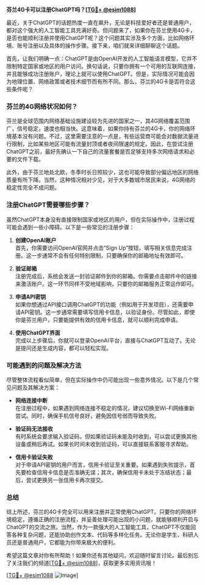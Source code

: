 **芬兰4G卡可以注册ChatGPT吗？[[TG💪+ @esim1088](https://t.me/s/esim1088)]**

最近，关于ChatGPT的话题热度一直在飙升，无论是科技爱好者还是普通用户，都对这个强大的人工智能工具充满好奇。但问题来了，如果你在芬兰使用4G卡，是否也能顺利注册并使用ChatGPT呢？这个问题其实涉及多个方面，比如网络环境、账号注册以及具体的操作步骤。接下来，咱们就来详细聊聊这个话题。

首先，让我们明确一点：ChatGPT是由OpenAI开发的人工智能语言模型，它并不限制特定国家或地区的用户访问。换句话说，只要你拥有一个可用的互联网连接，并且能够成功注册账户，理论上就可以使用ChatGPT。但是，实际情况可能会因为地理位置、网络政策或者技术细节而有所不同。那么，芬兰的4G卡是否符合这些条件呢？

### 芬兰的4G网络状况如何？

芬兰是全球范围内网络基础设施建设较为先进的国家之一，其4G网络覆盖范围广，信号稳定，速度也相当快。这意味着，如果你持有芬兰的4G卡，你的网络环境基本没有问题。不过，这里需要注意的一点是，有些运营商可能会对数据流量进行限制，比如某些地区可能有流量封顶或者夜间限速的规定。因此，在尝试注册ChatGPT之前，最好先确认一下自己的流量套餐是否足够支持多次网络请求和必要的文件下载。

此外，由于芬兰地处北欧，冬季时长日照较少，这也可能导致部分偏远地区的网络质量有所下降。当然，这种情况相对少见，对于大多数城市居民来说，4G网络的稳定性完全不成问题。

### 注册ChatGPT需要哪些步骤？

虽然ChatGPT本身没有直接限制国家或地区的用户，但在实际操作中，注册过程可能会遇到一些小障碍。以下是一些常见的注册步骤：

1. **创建OpenAI账户**  
   首先，你需要访问OpenAI官网并点击“Sign Up”按钮，填写相关信息完成注册。这一步通常不会有任何特别限制，只要确保你的邮箱地址有效即可。

2. **验证邮箱**  
   注册完成后，系统会发送一封验证邮件到你的邮箱。你需要点击邮件中的链接来激活账户。这一环节同样不受地域影响，只要你的邮箱服务正常运作即可。

3. **申请API密钥**  
   如果你想通过API接口调用ChatGPT的功能（例如用于开发项目），还需要申请API密钥。这一步通常需要填写信用卡信息，以验证身份。尽管如此，即使你是芬兰用户，只要能提供有效的信用卡信息，就可以顺利完成申请。

4. **使用ChatGPT界面**  
   完成以上步骤后，你就可以登录OpenAI平台，直接与ChatGPT互动了。无论是提问还是生成内容，都可以轻松实现。

### 可能遇到的问题及解决方法

尽管整体流程看似简单，但在实际操作中仍可能出现一些意外情况。以下是几个常见问题及其解决方案：

- **网络连接中断**  
  在注册过程中，如果遇到网络连接不稳定的情况，建议切换至Wi-Fi网络重新尝试。同时，确保手机信号良好，避免因信号弱而导致失败。

- **验证码无法接收**  
  有时系统会要求输入验证码，但如果验证码未能及时收到，可以尝试更换其他设备或稍后再试。如果长时间未收到验证码，可以直接联系客服寻求帮助。

- **信用卡验证失败**  
  对于申请API密钥的用户而言，信用卡验证至关重要。如果遇到失败提示，首先要检查信用卡信息是否准确无误；其次，确保信用卡未处于冻结状态；最后，尝试更换另一张信用卡再次提交。

### 总结

综上所述，芬兰的4G卡完全可以用来注册并正常使用ChatGPT。只要你的网络环境稳定，遵循正确的注册流程，并妥善处理可能出现的小问题，就能够顺利开启与ChatGPT的交流之旅。当然，作为一款强大的人工智能工具，ChatGPT不仅能回答各种复杂问题，还能协助创作文本、代码等多样化任务。无论你是学生、科研人员还是普通用户，它都能为你带来极大的便利。

希望这篇文章对你有所帮助！如果你还有其他疑问，欢迎随时留言讨论。最后别忘了关注我们的频道[[TG💪+ @esim1088](https://t.me/s/esim1088)]，获取更多实用资讯哦！

[[TG💪+ @esim1088](https://t.me/s/esim1088) ![Image](https://i.postimg.cc/4NQfJmqS/Snipaste-2025-05-13-00-14-12.png)]